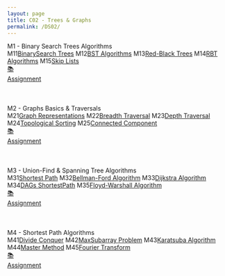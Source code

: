 ```yaml
---
layout: page
title: C02 - Trees & Graphs
permalink: /DS02/
---
```


<div class="block" style="grid-template-columns: 1fr 1fr;">
  <div class="btn text"><div class="btn name">M1 - Binary Search Trees Algorithms</div>
    <div class="row" style="grid-template-columns: 2fr 1fr;">
      <div class="row" style="grid-template-columns: 1fr 5fr;">
        <a class="btn box2">M11</a><a href="/01-MSDS/DS02/M11/" class="btn box1">BinarySearch Trees</a>
        <a class="btn box2">M12</a><a href="/01-MSDS/DS02/M12/" class="btn box1">BST Algorithms</a>
        <a class="btn box2">M13</a><a href="/01-MSDS/DS02/M13/" class="btn box1">Red-Black Trees</a>
        <a class="btn box2">M14</a><a href="/01-MSDS/DS02/M14/" class="btn box1">RBT Algorithms</a>
        <a class="btn box2">M15</a><a href="/01-MSDS/DS02/M15/" class="btn box1">Skip Lists</a>
        <a class="btn empty">&nbsp;</a><a class="btn empty"></a>
      </div>
      <div class="row" style="grid-template-columns: 1fr;">
        <a href="//" class="btn box2">📚<br>Assignment</a>
        <a class="btn empty">&nbsp;<br>&nbsp;</a>
        <a class="btn empty">&nbsp;<br>&nbsp;</a>
        <a class="btn empty">&nbsp;<br>&nbsp;</a>
      </div>
    </div>
  </div>
  <div class="btn text"><div class="btn name">M2 - Graphs Basics & Traversals</div>
    <div class="row" style="grid-template-columns: 2fr 1fr;">
      <div class="row" style="grid-template-columns: 1fr 5fr;">
        <a class="btn box2">M21</a><a href="/01-MSDS/DS02/M21/" class="btn box1">Graph Representations</a>
        <a class="btn box2">M22</a><a href="/01-MSDS/DS02/M22/" class="btn box1">Breadth Traversal</a>
        <a class="btn box2">M23</a><a href="/01-MSDS/DS02/M23/" class="btn box1">Depth Traversal</a>
        <a class="btn box2">M24</a><a href="/01-MSDS/DS02/M24/" class="btn box1">Topological Sorting</a>
        <a class="btn box2">M25</a><a href="/01-MSDS/DS02/M25/" class="btn box1">Connected Component</a>
        <a class="btn empty">&nbsp;</a><a class="btn empty"></a>
      </div>
      <div class="row" style="grid-template-columns: 1fr;">
        <a href="//" class="btn box2">📚<br>Assignment</a>
        <a class="btn empty">&nbsp;<br>&nbsp;</a>
        <a class="btn empty">&nbsp;<br>&nbsp;</a>
        <a class="btn empty">&nbsp;<br>&nbsp;</a>
      </div>
    </div>
  </div>
</div>

<div class="block" style="grid-template-columns: 1fr 1fr;">
  <div class="btn text"><div class="btn name">M3 - Union-Find & Spanning Tree Algorithms</div>
    <div class="row" style="grid-template-columns: 2fr 1fr;">
      <div class="row" style="grid-template-columns: 1fr 5fr;">
        <a class="btn box2">M31</a><a href="/01-MSDS/DS02/M31/" class="btn box1">Shortest Path</a>
        <a class="btn box2">M32</a><a href="/01-MSDS/DS02/M32/" class="btn box1">Bellman-Ford Algorithm</a>
        <a class="btn box2">M33</a><a href="/01-MSDS/DS02/M33/" class="btn box1">Dijkstra Algorithm</a>
        <a class="btn box2">M34</a><a href="/01-MSDS/DS02/M34/" class="btn box1">DAGs ShortestPath</a>
        <a class="btn box2">M35</a><a href="/01-MSDS/DS02/M35/" class="btn box1">Floyd-Warshall Algorithm</a>
        <a class="btn empty">&nbsp;</a><a class="btn empty"></a>
      </div>
      <div class="row" style="grid-template-columns: 1fr;">
        <a href="//" class="btn box2">📚<br>Assignment</a>
        <a class="btn empty">&nbsp;<br>&nbsp;</a>
        <a class="btn empty">&nbsp;<br>&nbsp;</a>
        <a class="btn empty">&nbsp;<br>&nbsp;</a>
      </div>
    </div>
  </div>
  <div class="btn text"><div class="btn name">M4 - Shortest Path Algorithms</div>
    <div class="row" style="grid-template-columns: 2fr 1fr;">
      <div class="row" style="grid-template-columns: 1fr 5fr;">
        <a class="btn box2">M41</a><a href="/01-MSDS/DS02/M41/" class="btn box1">Divide Conquer</a>
        <a class="btn box2">M42</a><a href="/01-MSDS/DS02/M42/" class="btn box1">MaxSubarray Problem</a>
        <a class="btn box2">M43</a><a href="/01-MSDS/DS02/M43/" class="btn box1">Karatsuba Algorithm</a>
        <a class="btn box2">M44</a><a href="/01-MSDS/DS02/M44/" class="btn box1">Master Method</a>
        <a class="btn box2">M45</a><a href="/01-MSDS/DS02/M45/" class="btn box1">Fourier Transform</a>
        <a class="btn empty">&nbsp;</a><a class="btn empty"></a>
      </div>
      <div class="row" style="grid-template-columns: 1fr;">
        <a href="//" class="btn box2">📚<br>Assignment</a>
        <a class="btn empty">&nbsp;<br>&nbsp;</a>
        <a class="btn empty">&nbsp;<br>&nbsp;</a>
        <a class="btn empty">&nbsp;<br>&nbsp;</a>
      </div>
    </div>
  </div>
</div>
